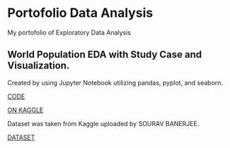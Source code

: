 # Portofolio Data Analysis

My portofolio of Exploratory Data Analysis


## World Population EDA with Study Case and Visualization.

Created by using Jupyter Notebook utilizing pandas, pyplot, and seaborn.

[CODE](https://github.com/JSulthoni/Portofolio_EDA/blob/6186087a2b4f06a5189202056f91d37d439854fc/EDA_World%20Population_Javier%20Sulthoni.ipynb)

[ON KAGGLE](https://www.kaggle.com/code/jsulthoni/world-population-data-analysis-with-visualization)

Dataset was taken from Kaggle uploaded by SOURAV BANERJEE.

[DATASET](https://www.kaggle.com/datasets/iamsouravbanerjee/world-population-dataset)
